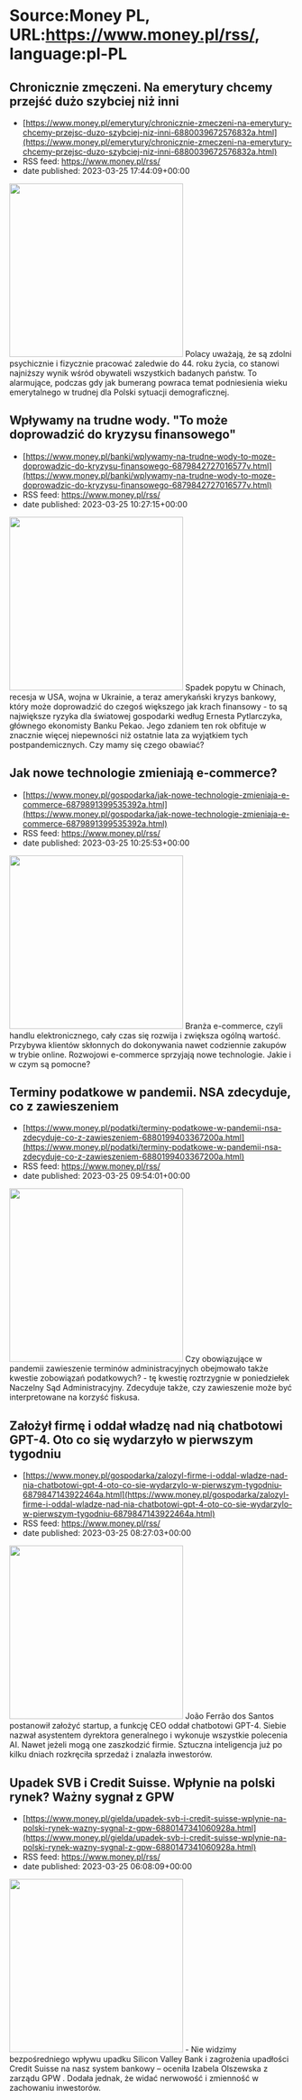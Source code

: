 # Source:Money PL, URL:https://www.money.pl/rss/, language:pl-PL

## Chronicznie zmęczeni. Na emerytury chcemy przejść dużo szybciej niż inni
 - [https://www.money.pl/emerytury/chronicznie-zmeczeni-na-emerytury-chcemy-przejsc-duzo-szybciej-niz-inni-6880039672576832a.html](https://www.money.pl/emerytury/chronicznie-zmeczeni-na-emerytury-chcemy-przejsc-duzo-szybciej-niz-inni-6880039672576832a.html)
 - RSS feed: https://www.money.pl/rss/
 - date published: 2023-03-25 17:44:09+00:00

<img src="https://i.wpimg.pl/308x/filerepo.grupawp.pl/api/v1/display/embed/667c604b-723e-4d39-9cf1-94c024b9da76" width="308" /> Polacy uważają, że są zdolni psychicznie i fizycznie pracować zaledwie do 44. roku życia, co stanowi najniższy wynik wśród obywateli wszystkich badanych państw. To alarmujące, podczas gdy jak bumerang powraca temat podniesienia wieku emerytalnego w trudnej dla Polski sytuacji demograficznej.

## Wpływamy na trudne wody. "To może doprowadzić do kryzysu finansowego"
 - [https://www.money.pl/banki/wplywamy-na-trudne-wody-to-moze-doprowadzic-do-kryzysu-finansowego-6879842727016577v.html](https://www.money.pl/banki/wplywamy-na-trudne-wody-to-moze-doprowadzic-do-kryzysu-finansowego-6879842727016577v.html)
 - RSS feed: https://www.money.pl/rss/
 - date published: 2023-03-25 10:27:15+00:00

<img src="https://i.wpimg.pl/308x/wptv-upload-api.wpcdn.pl/e7df527e-9da7-4aad-a311-32db2ef5bacb.jpg" width="308" /> Spadek popytu w Chinach, recesja w USA, wojna w Ukrainie, a teraz amerykański kryzys bankowy, który może doprowadzić do czegoś większego jak krach finansowy - to są największe ryzyka dla światowej gospodarki według Ernesta Pytlarczyka, głównego ekonomisty Banku Pekao. Jego zdaniem ten rok obfituje w znacznie więcej niepewności niż ostatnie lata za wyjątkiem tych postpandemicznych. Czy mamy się czego obawiać?

## Jak nowe technologie zmieniają e-commerce?
 - [https://www.money.pl/gospodarka/jak-nowe-technologie-zmieniaja-e-commerce-6879891399535392a.html](https://www.money.pl/gospodarka/jak-nowe-technologie-zmieniaja-e-commerce-6879891399535392a.html)
 - RSS feed: https://www.money.pl/rss/
 - date published: 2023-03-25 10:25:53+00:00

<img src="https://i.wpimg.pl/308x/filerepo.grupawp.pl/api/v1/display/embed/80ed8150-2820-4a4d-b284-6d0df1371a62" width="308" /> Branża e-commerce, czyli handlu elektronicznego, cały czas się rozwija i zwiększa ogólną wartość. Przybywa klientów skłonnych do dokonywania nawet codziennie zakupów w trybie online. Rozwojowi e-commerce sprzyjają nowe technologie. Jakie i w czym są pomocne?

## Terminy podatkowe w pandemii. NSA zdecyduje, co z zawieszeniem
 - [https://www.money.pl/podatki/terminy-podatkowe-w-pandemii-nsa-zdecyduje-co-z-zawieszeniem-6880199403367200a.html](https://www.money.pl/podatki/terminy-podatkowe-w-pandemii-nsa-zdecyduje-co-z-zawieszeniem-6880199403367200a.html)
 - RSS feed: https://www.money.pl/rss/
 - date published: 2023-03-25 09:54:01+00:00

<img src="https://i.wpimg.pl/308x/filerepo.grupawp.pl/api/v1/display/embed/2115db84-a057-4139-8fa6-397707955019" width="308" /> Czy obowiązujące w pandemii zawieszenie terminów administracyjnych obejmowało także kwestie zobowiązań podatkowych? - tę kwestię roztrzygnie w poniedziełek Naczelny Sąd Administracyjny. Zdecyduje także, czy zawieszenie może być interpretowane na korzyść fiskusa.

## Założył firmę i oddał władzę nad nią chatbotowi GPT-4. Oto co się wydarzyło w pierwszym tygodniu
 - [https://www.money.pl/gospodarka/zalozyl-firme-i-oddal-wladze-nad-nia-chatbotowi-gpt-4-oto-co-sie-wydarzylo-w-pierwszym-tygodniu-6879847143922464a.html](https://www.money.pl/gospodarka/zalozyl-firme-i-oddal-wladze-nad-nia-chatbotowi-gpt-4-oto-co-sie-wydarzylo-w-pierwszym-tygodniu-6879847143922464a.html)
 - RSS feed: https://www.money.pl/rss/
 - date published: 2023-03-25 08:27:03+00:00

<img src="https://i.wpimg.pl/308x/filerepo.grupawp.pl/api/v1/display/embed/8d4034bd-bb30-47d9-867b-658a8a9c4ce5" width="308" /> João Ferrão dos Santos postanowił założyć startup, a funkcję CEO oddał chatbotowi GPT-4. Siebie nazwał asystentem dyrektora generalnego i wykonuje wszystkie polecenia AI. Nawet jeżeli mogą one zaszkodzić firmie. Sztuczna inteligencja już po kilku dniach rozkręciła sprzedaż i znalazła inwestorów.

## Upadek SVB i Credit Suisse. Wpłynie na polski rynek? Ważny sygnał z GPW
 - [https://www.money.pl/gielda/upadek-svb-i-credit-suisse-wplynie-na-polski-rynek-wazny-sygnal-z-gpw-6880147341060928a.html](https://www.money.pl/gielda/upadek-svb-i-credit-suisse-wplynie-na-polski-rynek-wazny-sygnal-z-gpw-6880147341060928a.html)
 - RSS feed: https://www.money.pl/rss/
 - date published: 2023-03-25 06:08:09+00:00

<img src="https://i.wpimg.pl/308x/filerepo.grupawp.pl/api/v1/display/embed/b548ef8f-f8b5-4c8b-ac8c-de3bf45097c7" width="308" /> - Nie widzimy bezpośredniego wpływu upadku Silicon Valley Bank i zagrożenia upadłości Credit Suisse na nasz system bankowy – oceniła Izabela Olszewska z zarządu GPW . Dodała jednak, że widać nerwowość i zmienność w zachowaniu inwestorów.

